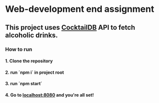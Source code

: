 # Web-development end assignment

## This project uses [CocktailDB](https://www.thecocktaildb.com/api.php) API to fetch alcoholic drinks.

### How to run

#### 1. Clone the repository

#### 2. run ´npm i´ in project root

#### 3. run ´npm start´

#### 4. Go to [localhost:8080](https://localhost:8080) and you're all set!

